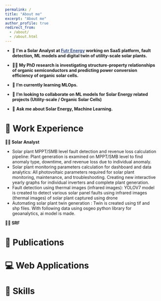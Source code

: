 ```yaml
---
permalink: /
title: "About me"
excerpt: "About me"
author_profile: true
redirect_from: 
  - /about/
  - /about.html
---
```


- 🔭 **I'm a Solar Analyst at <a href="https://www.futr.energy/" target="_blank" style="color:#3B528B;">Futr Energy</a> working on SaaS platform, fault detection, ML models and digital twin of utility-scale solar plants.**

- 👨‍🔬 **My PhD research is investigating structure-property relationships of organic semiconductors and predicting power conversion efficiency of organic solar cells.**

- 🌱 **I’m currently learning MLOps.**

- 👯 **I’m looking to collaborate on ML models for Solar Energy related projects (Utility-scale / Organic Solar Cells)**

- 💬 **Ask me about Solar Energy, Machine Learning.** 


# 💼 Work Experience
**👨‍💻 Solar Analyst**
- Solar plant MPPT/SMB level fault detection and revenue loss calculation pipeline: Plant generation is examined on MPPT/SMB level to find anomaly type, downtime, and revenue loss due to individual anomaly.
- Solar plant monitoring parameters calculation for dashboard and data analytics: All photovoltaic parameters
required for solar plant monitoring, maintenance, and troubleshooting. Creating new interactive yearly graphs for individual inverters and complete plant generation.
- Fault detection using thermal images (infrared images): YOLOV7 model is created to detect various solar panel faults using infrared images (thermal images) of solar plant captured using drone
- Automating solar plant twin generation : Twin is created using tif and shp files. With following data using osgeo python library for geoanalytics, ai model is made.

**👨‍🎓 SRF**


# 📄 Publications




# 💻 Web Applications

# 🔧 Skills